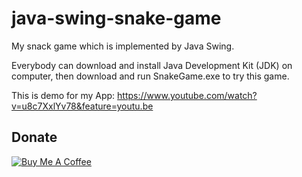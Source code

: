 # java-swing-snake-game

My snack game which is implemented by Java Swing.

Everybody can download and install Java Development Kit (JDK) on computer, then download and run SnakeGame.exe to try this game.

This is demo for my App: https://www.youtube.com/watch?v=u8c7XxlYv78&feature=youtu.be

## Donate

<a href="https://www.buymeacoffee.com/harisk" target="_blank"><img src="https://www.buymeacoffee.com/assets/img/custom_images/orange_img.png" alt="Buy Me A Coffee" style="height: auto !important;width: auto !important;" ></a>
